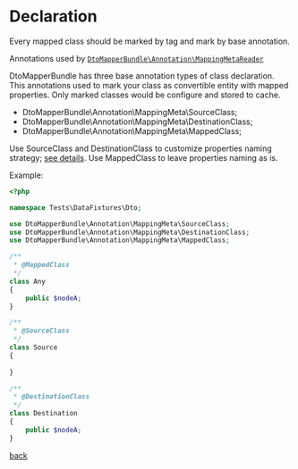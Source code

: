 # Declaration

Every mapped class should be marked by tag and mark by base annotation.

Annotations used by [`DtoMapperBundle\Annotation\MappingMetaReader`](https://github.com/volodymyr-klymniuk/dto-mapper-bundle/blob/master/src/Annotation/MappingMetaReader.php)

DtoMapperBundle has three base annotation types of class declaration. 
This annotations used to mark your class as convertible entity with mapped properties.
Only marked classes would be configure and stored to cache.

- DtoMapperBundle\Annotation\MappingMeta\SourceClass;
- DtoMapperBundle\Annotation\MappingMeta\DestinationClass;
- DtoMapperBundle\Annotation\MappingMeta\MappedClass;

Use SourceClass and DestinationClass to customize properties naming strategy; [see details](https://github.com/volodymyr-klymniuk/dto-mapper-bundle/blob/master/docs/01-naming).
Use MappedClass to leave properties naming as is.

Example:

```php
<?php

namespace Tests\DataFixtures\Dto;

use DtoMapperBundle\Annotation\MappingMeta\SourceClass;
use DtoMapperBundle\Annotation\MappingMeta\DestinationClass;
use DtoMapperBundle\Annotation\MappingMeta\MappedClass;

/**
 * @MappedClass
 */
class Any
{
    public $nodeA;
}

/**
 * @SourceClass
 */
class Source
{
    
}

/**
 * @DestinationClass 
 */
class Destination
{
    public $nodeA;
}
```

[back](..)